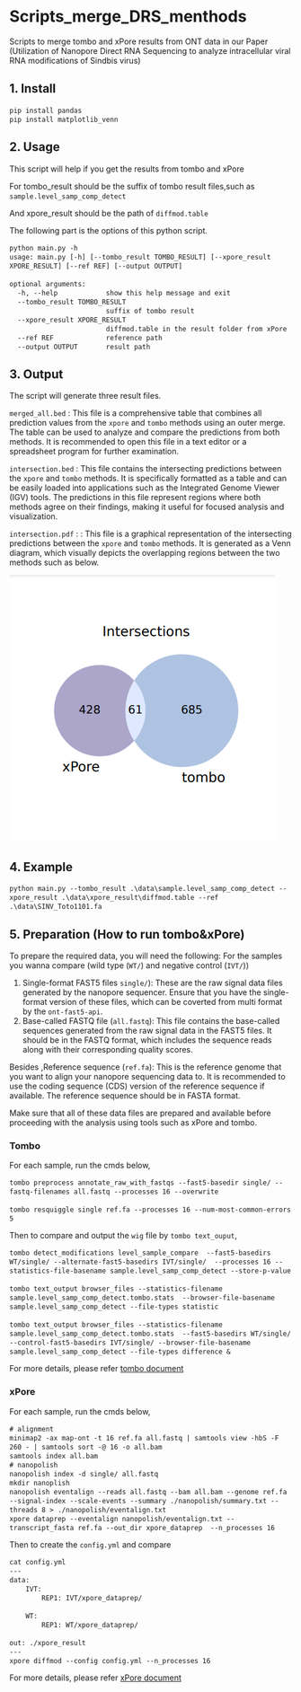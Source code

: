 # Scripts_merge_DRS_menthods
Scripts to merge tombo and xPore results from ONT data in our Paper (Utilization of Nanopore Direct RNA Sequencing to analyze intracellular viral RNA modifications of Sindbis virus)

## 1. Install
```
pip install pandas
pip install matplotlib_venn
```
## 2. Usage

This script will help if you get the results from tombo and xPore

For tombo_result should be the suffix of tombo result files,such as `sample.level_samp_comp_detect`

And xpore_result should be the path of `diffmod.table`

The following part is the options of this python script.

```
python main.py -h
usage: main.py [-h] [--tombo_result TOMBO_RESULT] [--xpore_result XPORE_RESULT] [--ref REF] [--output OUTPUT]

optional arguments:
  -h, --help            show this help message and exit
  --tombo_result TOMBO_RESULT
                        suffix of tombo result
  --xpore_result XPORE_RESULT
                        diffmod.table in the result folder from xPore
  --ref REF             reference path
  --output OUTPUT       result path

```

## 3. Output

The script will generate three result files.

`merged_all.bed` : This file is a comprehensive table that combines all prediction values from the `xpore` and `tombo` methods using an outer merge. The table can be used to analyze and compare the predictions from both methods. It is recommended to open this file in a text editor or a spreadsheet program for further examination.

`intersection.bed` : This file contains the intersecting predictions between the `xpore` and `tombo` methods. It is specifically formatted as a table and can be easily loaded into applications such as the Integrated Genome Viewer (IGV) tools. The predictions in this file represent regions where both methods agree on their findings, making it useful for focused analysis and visualization.

`intersection.pdf` : : This file is a graphical representation of the intersecting predictions between the `xpore` and `tombo` methods. It is generated as a Venn diagram, which visually depicts the overlapping regions between the two methods such as below.


![图片描述](./intersection_result/img.png)
## 4. Example

```
python main.py --tombo_result .\data\sample.level_samp_comp_detect --xpore_result .\data\xpore_result\diffmod.table --ref .\data\SINV_Toto1101.fa
```

## 5. Preparation (How to run tombo&xPore)

To prepare the required data, you will need the following:
For the samples you wanna compare (wild type (`WT/`) and negative control (`IVT/`))

1. Single-format FAST5 files `single/`): These are the raw signal data files generated by the nanopore sequencer. Ensure that you have the single-format version of these files, which can be coverted from multi format by the `ont-fast5-api`. 
2. Base-called FASTQ file (`all.fastq`): This file contains the base-called sequences generated from the raw signal data in the FAST5 files. It should be in the FASTQ format, which includes the sequence reads along with their corresponding quality scores.

Besides ,Reference sequence (`ref.fa`): This is the reference genome  that you want to align your nanopore sequencing data to. It is recommended to use the coding sequence (CDS) version of the reference sequence if available. The reference sequence should be in FASTA format.

Make sure that all of these data files are prepared and available before proceeding with the analysis using tools such as xPore and tombo.

### Tombo

For each sample, run the cmds below,

```
tombo preprocess annotate_raw_with_fastqs --fast5-basedir single/ --fastq-filenames all.fastq --processes 16 --overwrite

tombo resquiggle single ref.fa --processes 16 --num-most-common-errors 5
```

Then to compare and output the `wig` file by `tombo text_ouput`,

```
tombo detect_modifications level_sample_compare  --fast5-basedirs WT/single/ --alternate-fast5-basedirs IVT/single/  --processes 16 --statistics-file-basename sample.level_samp_comp_detect --store-p-value

tombo text_output browser_files --statistics-filename sample.level_samp_comp_detect.tombo.stats  --browser-file-basename sample.level_samp_comp_detect --file-types statistic 

tombo text_output browser_files --statistics-filename sample.level_samp_comp_detect.tombo.stats  --fast5-basedirs WT/single/ --control-fast5-basedirs IVT/single/ --browser-file-basename sample.level_samp_comp_detect --file-types difference &
```

For more details, please refer [tombo document](https://nanoporetech.github.io/tombo/)



### xPore

For each sample, run the cmds below,

```
# alignment
minimap2 -ax map-ont -t 16 ref.fa all.fastq | samtools view -hbS -F 260 - | samtools sort -@ 16 -o all.bam
samtools index all.bam
# nanopolish
nanopolish index -d single/ all.fastq
mkdir nanoplish
nanopolish eventalign --reads all.fastq --bam all.bam --genome ref.fa --signal-index --scale-events --summary ./nanopolish/summary.txt --threads 8 > ./nanopolish/eventalign.txt 
xpore dataprep --eventalign nanopolish/eventalign.txt --transcript_fasta ref.fa --out_dir xpore_dataprep  --n_processes 16
```

Then to create the `config.yml` and compare

```
cat config.yml
---
data:
    IVT:
        REP1: IVT/xpore_dataprep/

    WT:
        REP1: WT/xpore_dataprep/

out: ./xpore_result
---
xpore diffmod --config config.yml --n_processes 16
```

For more details, please refer [xPore document](https://xpore.readthedocs.io/en/latest/)



